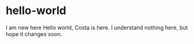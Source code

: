 # hello-world
I am new here
Hello world, Costa is here. I understand nothing here, but hope it changes soon.
